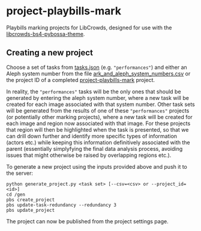 # project-playbills-mark

Playbills marking projects for LibCrowds, designed for use with the 
[libcrowds-bs4-pybossa-theme](https://github.com/LibCrowds/libcrowds-bs4-pybossa-theme).


## Creating a new project

Choose a set of tasks from [tasks.json](tasks/tasks.json) (e.g. `"performances"`) 
and either an Aleph system number from the file 
[ark_and_aleph_system_numbers.csv](tasks/ark_and_aleph_system_numbers.csv) or 
the project ID of a completed 
[project-playbills-mark](https://github.com/LibCrowds/project-playbills-mark) 
project.

In reality, the `"performances"` tasks will be the only ones that should be 
generated by entering the aleph system number, where a new task will be created
for each image associated with that system number. Other task sets will be generated
from the results of one of these `"performances"` projects (or potentially other
marking projects), where a new task will be created for each image and region
now associated with that image. For these projects that region will then be
highlighted when the task is presented, so that we can drill down further and 
identify more specific types of information (actors etc.) while keeping this
information definitively associated with the parent (essentially simplyfying
the final data analysis process, avoiding issues that might otherwise be raised
by overlapping regions etc.).

To generate a new project using the inputs provided above and push it to the server:

```
python generate_project.py <task set> [--csv=<csv> or --project_id=<id>]
cd /gen
pbs create_project
pbs update-task-redundancy --redundancy 3
pbs update_project
```

The project can now be published from the project settings page.
